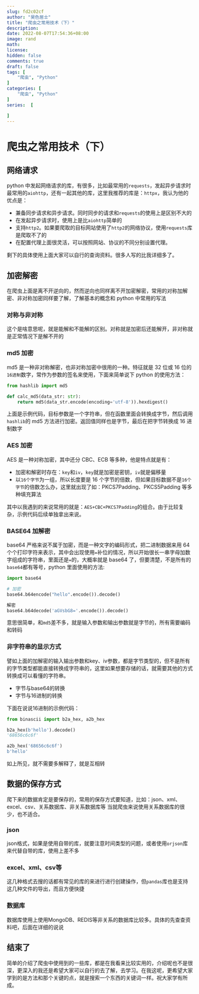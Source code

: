 ```yaml
---
slug: fd2c02cf
author: "昊色居士"
title: "爬虫之常用技术（下）"
description: 
date: 2022-08-07T17:54:36+08:00
image: rand
math: 
license: 
hidden: false
comments: true
draft: false
tags: [
    "爬虫", "Python"
]
categories: [
    "爬虫", "Python"
]
series:  [

]
---
```


# 爬虫之常用技术（下）

## 网络请求

python 中发起网络请求的库，有很多，比如最常用的`requests`，发起异步请求时最常用的`aiohttp`，还有一起其他的库，这里我推荐的库是：`httpx`，我认为他的优点是：

- 兼备同步请求和异步请求。同时同步的请求和`requests`的使用上是区别不大的
- 在发起异步请求时，使用上是比`aiohttp`简单的
- 支持`http2`。如果要爬取的目标网站使用了`http2`的网络协议，使用`requests`库是爬取不了的
- 在配置代理上面很灵活，可以按照网站、协议的不同分别设置代理。

剩下的具体使用上面大家可以自行的查询资料。很多人写的比我详细多了。

## 加密解密

在爬虫上面是离不开逆向的，然而逆向也同样离不开加密解密，常用的对称加解密、非对称加密同样要了解，了解基本的概念和 python 中常用的写法

### 对称与非对称

这个是啥意思呢，就是能解和不能解的区别。对称就是加密后还能解开，非对称就是正常情况下是解不开的

### md5 加密

md5 是一种非对称解密，也非对称加密中很用的一种。特征就是 32 位或 16 位的`16进制`数字，常作为参数的签名来使用，下面来简单说下 python 的使用方法：

```python
from hashlib import md5

def calc_md5(data_str: str):
    return md5(data_str.encode(encoding='utf-8')).hexdigest()
```

上面是示例代码，目标参数是一个字符串，但在函数里面会转换成字节，然后调用`hashlib`的 md5 方法进行加密。返回值同样也是字节，最后在把字节转换成 16 进制数字

### AES 加密

AES 是一种对称加密，其中还分 CBC、ECB 等多种，他是特点就是有：

- 加密和解密时存在：`key`和`iv`，`key`就是加密是密钥，`iv`就是偏移量
- 以`16个字节`为一组，所以长度要是 16 个字节的倍数，但如果目标数据不是`16个字节`的倍数怎么办，这里就出现了如：PKCS7Padding、PKCS5Padding 等多种填充算法

其中以我遇到的来说常用的就是：`AES+CBC+PKCS7Padding`的组合。由于比较复杂，示例代码后续单独拿出来说。

### BASE64 加解密

base64 严格来说不属于加密，而是一种文字的编码形式，把二进制数据来用 64 个个打印字符来表示，其中会出现使用`=`补位的情况，所以开始很长一串字母加数字组成的字符串，里面还是`=`的，大概率就是 base64 了，但要清楚，不是所有的`base64`都有等号，python 里面使用的方法:

```python
import base64

# 加密
base64.b64encode("hello".encode()).decode()

解密
base64.b64decode('aGVsbG8='.encode()).decode()
```

意思很简单，和`md5`差不多，就是输入参数和输出参数就是字节的，所有需要编码和转码

### 非字符串的显示方式
譬如上面的加解密的输入输出参数和key、iv参数，都是字节类型的，但不是所有的字节类型都能直接转换成字符串的，这里如果想要存储的话，就需要其他的方式转换成可以看懂的字符串。
* 字节与base64的转换
* 字节与16进制的转换

下面在说说16进制的示例代码：
```python
from binascii import b2a_hex, a2b_hex

b2a_hex(b'hello').decode()
'68656c6c6f'

a2b_hex('68656c6c6f')
b'hello'
```
如上所见，就不需要多解释了，就是互相转

## 数据的保存方式
爬下来的数据肯定是要保存的，常用的保存方式要知道，比如：json、xml、excel、csv、关系数据库、非关系数据库等
当就爬虫来说使用关系数据库的很少，也不适合。

### json
json格式，如果是使用自带的库，就要注意时间类型的问题，或者使用`orjson`库来代替自带的库，使用上差不多

### excel、xml、csv等
这几种格式去搜的话都有常见的库的来进行进行创建操作，但`pandas`库也是支持这几种文件的导出，而且方便快捷

### 数据库
数据库使用上使用MongoDB、REDIS等非关系的数据库比较多。具体的先查查资料吧，后面在详细的说说

## 结束了
简单的介绍了爬虫中使用到的一些库，都是在我看来比较实用的，介绍呢也不是很深，更深入的我还是希望大家可以自行的去了解，去学习。在我这呢，更希望大家学到的是方法和那个关键的点，就是搜索一个东西的关键词一样。祝大家学有所成。